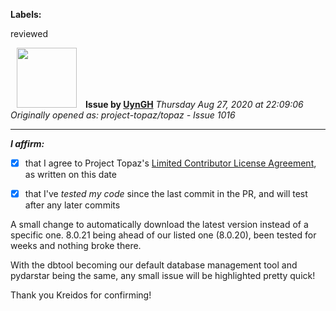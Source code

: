 **Labels:**

reviewed



<a href="https://github.com/UynGH"><img src="https://avatars2.githubusercontent.com/u/40763842?v=4" width="96" height="96" hspace="10"></img></a> **Issue by [UynGH](https://github.com/UynGH)**
_Thursday Aug 27, 2020 at 22:09:06_
_Originally opened as: project-topaz/topaz - Issue 1016_

----

<!-- place 'x' mark between square [] brackets to affirm: -->
**_I affirm:_**
- [x] that I agree to Project Topaz's [Limited Contributor License Agreement](http://project-topaz.com/blob/release/CONTRIBUTOR_AGREEMENT.md), as written on this date
- [x] that I've _tested my code_ since the last commit in the PR, and will test after any later commits

A small change to automatically download the latest version instead of a specific one. 8.0.21 being ahead of our listed one (8.0.20), been tested for weeks and nothing broke there.

With the dbtool becoming our default database management tool and pydarstar being the same, any small issue will be highlighted pretty quick!

Thank you Kreidos for confirming! 

